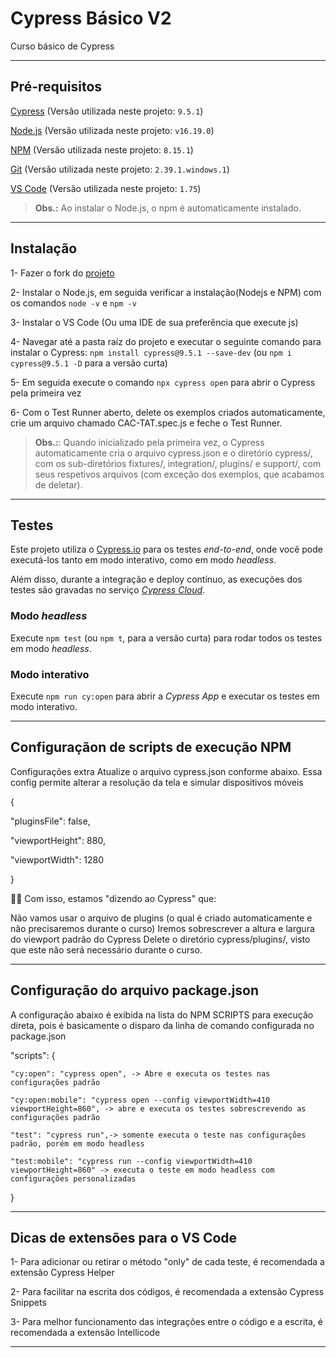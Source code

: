 # Cypress Básico V2
Curso básico de Cypress
___
## Pré-requisitos
[Cypress](https://www.cypress.io/) (Versão utilizada neste projeto: `9.5.1`)

[Node.js](https://nodejs.org/en/) (Versão utilizada neste projeto: `v16.19.0`)

[NPM](https://www.npmjs.com/) (Versão utilizada neste projeto: `8.15.1`)

[Git](https://git-scm.com/) (Versão utilizada neste projeto: `2.39.1.windows.1`)

[VS Code](https://code.visualstudio.com/) (Versão utilizada neste projeto: `1.75`)


> **Obs.:** Ao instalar o Node.js, o npm é automaticamente instalado.
___
## Instalação
1- Fazer o fork do [projeto](https://github.com/wlsf82/cypress-basico-v2)

2- Instalar o Node.js, em seguida verificar a instalação(Nodejs e NPM) com os comandos `node -v` e `npm -v`

3- Instalar o VS Code (Ou uma IDE de sua preferência que execute js)

4- Navegar até a pasta raíz do projeto e executar o seguinte comando para instalar o Cypress: `npm install cypress@9.5.1 --save-dev` (ou `npm i cypress@9.5.1 -D` para a versão curta)

5- Em seguida execute o comando `npx cypress open` para abrir o Cypress pela primeira vez

6- Com o Test Runner aberto, delete os exemplos criados automaticamente, crie um arquivo chamado CAC-TAT.spec.js 
e feche o Test Runner.

> **Obs.:**: Quando inicializado pela primeira vez, o Cypress automaticamente cria o arquivo cypress.json e o diretório cypress/, com os sub-diretórios fixtures/, integration/, plugins/ e support/, com seus respetivos arquivos (com exceção dos exemplos, que acabamos de deletar).
___
## Testes
Este projeto utiliza o [Cypress.io](https://cypress.io) para os testes _end-to-end_, onde você pode executá-los tanto em modo interativo, como em modo _headless_.

Além disso, durante a integração e deploy contínuo, as execuções dos testes são gravadas no serviço [_Cypress Cloud_](https://cloud.cypress.io/projects/dyjimv/runs).

### Modo _headless_

Execute `npm test` (ou `npm t`, para a versão curta) para rodar todos os testes em modo _headless_.

### Modo interativo

Execute `npm run cy:open` para abrir a _Cypress App_ e executar os testes em modo interativo.
___
## Configuraçãon de scripts de execução NPM
Configurações extra
Atualize o arquivo cypress.json conforme abaixo.
Essa config permite alterar a resolução da tela e simular dispositivos móveis

{

  "pluginsFile": false,

  "viewportHeight": 880,

  "viewportWidth": 1280

}

👨‍🏫 Com isso, estamos "dizendo ao Cypress" que:

Não vamos usar o arquivo de plugins (o qual é criado automaticamente e não precisaremos durante o curso)
Iremos sobrescrever a altura e largura do viewport padrão do Cypress
Delete o diretório cypress/plugins/, visto que este não será necessário durante o curso.
___
## Configuração do arquivo package.json
A configuração abaixo é exibida na lista do NPM SCRIPTS para execução direta, pois é basicamente o disparo da linha de comando configurada no package.json

"scripts": {

    "cy:open": "cypress open", -> Abre e executa os testes nas configurações padrão

    "cy:open:mobile": "cypress open --config viewportWidth=410 viewportHeight=860", -> abre e executa os testes sobrescrevendo as configurações padrão

    "test": "cypress run",-> somente executa o teste nas configurações padrão, porém em modo headless

    "test:mobile": "cypress run --config viewportWidth=410 viewportHeight=860" -> executa o teste em modo headless com configurações personalizadas
    
  }
___
## Dicas de extensões para o VS Code
1- Para adicionar ou retirar o método "only" de cada teste, é recomendada a extensão Cypress Helper

2- Para facilitar na escrita dos códigos, é recomendada a extensão Cypress Snippets

3- Para melhor funcionamento das integrações entre o código e a escrita, é recomendada a extensão Intellicode
___